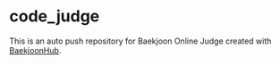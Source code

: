 # code_judge
This is an auto push repository for Baekjoon Online Judge created with [BaekjoonHub](https://github.com/BaekjoonHub/BaekjoonHub).
